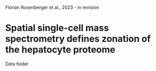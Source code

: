 Florian Rosenberger et al., 2023 - in revision

# Spatial single-cell mass spectrometry defines zonation of the hepatocyte proteome

Data folder

